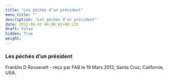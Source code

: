 ```yaml
---
title: "Les péchés d’un président"
menu_title: ""
description: "Les péchés d’un président"
date: 2022-06-01 06:00:01+00:225
draft: False
hidden: True
weight:
---
```

### Les péchés d’un président

Franklin D Roosevelt - reçu par FAB le 19 Mars 2012, Santa Cruz, Californie, USA.



